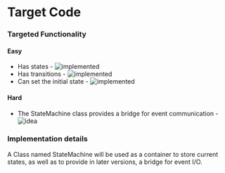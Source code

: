 # Target Code

### Targeted Functionality

#### Easy 
* Has states - ![implemented](https://img.shields.io/badge/status-implemented-yellow.svg)
* Has transitions - ![implemented](https://img.shields.io/badge/status-implemented-yellow.svg)
* Can set the initial state - ![implemented](https://img.shields.io/badge/status-implemented-yellow.svg)

#### Hard
* The StateMachine class provides a bridge for event communication - ![idea](https://img.shields.io/badge/status-idea-6600cc.svg)

### Implementation details

A Class named StateMachine will be used as a container to store current states, as well as to provide in later versions,
a bridge for event I/O.